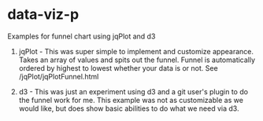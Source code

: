 # data-viz-p
Examples for funnel chart using jqPlot and d3
1)  jqPlot - This was super simple to implement and customize appearance.  Takes an array of values and spits out the funnel.  Funnel is automatically ordered by highest to lowest whether your data is or not.  See /jqPlot/jqPlotFunnel.html

2)  d3 - This was just an experiment using d3 and a git user's plugin to do the funnel work for me.  This example was not as customizable as we would like, but does show basic abilities to do what we need via d3.
